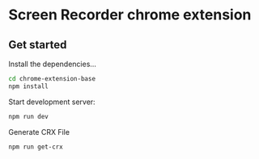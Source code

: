 # Screen Recorder chrome extension

## Get started

Install the dependencies...

```bash
cd chrome-extension-base
npm install
```

Start development server:

```bash
npm run dev
```

Generate CRX File

```
npm run get-crx
```

